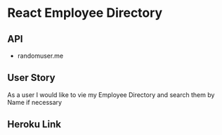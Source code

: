 # React Employee Directory

## API
 - randomuser.me


 ## User Story
 As a user I would like to vie my Employee Directory and search them by Name if necessary

 ## Heroku Link